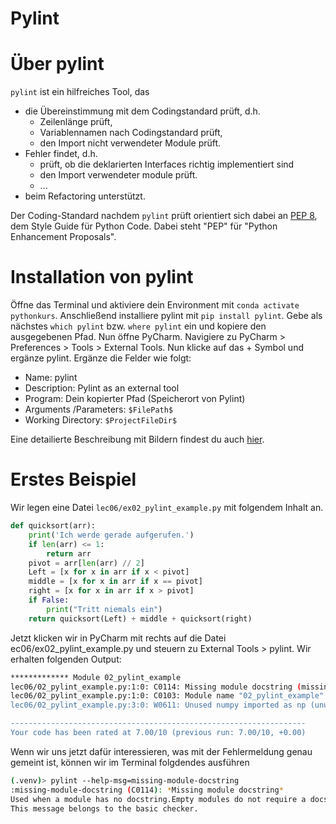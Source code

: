 # Pylint


# Über pylint

`pylint` ist ein hilfreiches Tool, das
* die Übereinstimmung mit dem Codingstandard prüft, d.h.
    * Zeilenlänge prüft,
    * Variablennamen nach Codingstandard prüft, 
    * den Import nicht verwendeter Module prüft.
* Fehler findet, d.h.
    * prüft, ob die deklarierten Interfaces richtig implementiert sind
    * den Import verwendeter module prüft.
    * ...
* beim Refactoring unterstützt.

Der Coding-Standard nachdem `pylint` prüft orientiert sich dabei an 
[PEP 8](https://www.python.org/dev/peps/pep-0008/), 
dem Style Guide für Python Code. Dabei steht "PEP" für "Python Enhancement Proposals".

# Installation von pylint 

Öffne das Terminal und aktiviere dein Environment mit 
```conda activate pythonkurs```. Anschließend installiere pylint mit ```pip install pylint```. Gebe als nächstes ```which pylint``` bzw. ```where pylint``` ein und kopiere den ausgegebenen Pfad. Nun öffne PyCharm. Navigiere zu PyCharm > Preferences > Tools > External Tools. Nun klicke auf das + Symbol und ergänze pylint. Ergänze die Felder wie folgt:
- Name: pylint
- Description: Pylint as an external tool
- Program: Dein kopierter Pfad (Speicherort von Pylint)
- Arguments /Parameters: ```$FilePath$```
- Working Directory: ``` $ProjectFileDir$ ```

Eine detailierte Beschreibung mit Bildern findest du auch [hier](https://stackoverflow.com/questions/38134086/how-to-run-pylint-with-pycharm).
# Erstes Beispiel

Wir legen eine Datei `lec06/ex02_pylint_example.py` mit folgendem Inhalt an.
```python
def quicksort(arr):
    print('Ich werde gerade aufgerufen.')
    if len(arr) <= 1:
        return arr
    pivot = arr[len(arr) // 2]
    Left = [x for x in arr if x < pivot]
    middle = [x for x in arr if x == pivot]
    right = [x for x in arr if x > pivot]
    if False:
        print("Tritt niemals ein")
    return quicksort(Left) + middle + quicksort(right)
```
    
Jetzt klicken wir in PyCharm mit rechts auf die Datei ec06/ex02_pylint_example.py und steuern zu External Tools > pylint. Wir erhalten folgenden Output:

```bash
************* Module 02_pylint_example
lec06/02_pylint_example.py:1:0: C0114: Missing module docstring (missing-module-docstring)
lec06/02_pylint_example.py:1:0: C0103: Module name "02_pylint_example" doesn't conform to snake_case naming style (invalid-name)
lec06/02_pylint_example.py:3:0: W0611: Unused numpy imported as np (unused-import)

------------------------------------------------------------------
Your code has been rated at 7.00/10 (previous run: 7.00/10, +0.00)
```
Wenn wir uns jetzt dafür interessieren, was mit der Fehlermeldung genau gemeint ist, können wir im Terminal folgdendes ausführen
    
```bash
(.venv)> pylint --help-msg=missing-module-docstring
:missing-module-docstring (C0114): *Missing module docstring*
Used when a module has no docstring.Empty modules do not require a docstring.
This message belongs to the basic checker.
```

